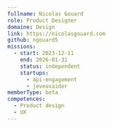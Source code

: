 ```yaml
---
fullname: Nicolas Gouard
role: Product Designer
domaine: Design
link: https://nicolasgouard.com
github: ngouard5
missions:
  - start: 2023-12-11
    end: 2026-01-31
    status: independent
    startups:
      - api-engagement
      - jeveuxaider
memberType: beta
competences:
  - Product design
  - UX
---
```

